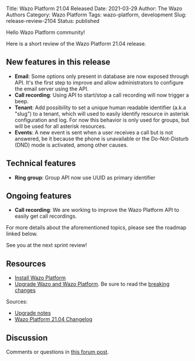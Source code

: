 Title: Wazo Platform 21.04 Released
Date: 2021-03-29
Author: The Wazo Authors
Category: Wazo Platform
Tags: wazo-platform, development
Slug: release-review-2104
Status: published

Hello Wazo Platform community!

Here is a short review of the Wazo Platform 21.04 release.

## New features in this release

* **Email**: Some options only present in database are now exposed through API. It's the first step
  to improve and allow administrators to configure the email server using the API.
* **Call recording**: Using API to start/stop a call recording will now trigger a beep.
* **Tenant**: Add possibility to set a unique human readable identifier (a.k.a "slug") to a
  tenant, which will used to easily identify resource in asterisk configuration and log. For now
  this behavior is only used for groups, but will be used for all asterisk resources.
* **Events**: A new event is sent when a user receives a call but is not
  answered, be it because the phone is unavailable or the Do-Not-Disturb (DND) mode is activated,
  among other causes.

## Technical features

* **Ring group**: Group API now use UUID as primary identifier

## Ongoing features

* **Call recording**: We are working to improve the Wazo Platform API to easily get call recordings.

For more details about the aforementioned topics, please see the roadmap linked below.

See you at the next sprint review!

## Resources

* [Install Wazo Platform](/use-cases)
* [Upgrade Wazo and Wazo Platform](/uc-doc/upgrade/). Be sure to read the [breaking changes](/uc-doc/upgrade/upgrade_notes#21-04)

Sources:

* [Upgrade notes](/uc-doc/upgrade/upgrade_notes#21-04)
* [Wazo Platform 21.04 Changelog](https://wazo-dev.atlassian.net/issues/?jql=project%3DWAZO%20AND%20fixVersion%3D21.04)

## Discussion

Comments or questions in [this forum post](https://wazo-platform.discourse.group/t/blog-wazo-platform-21-04-released).
